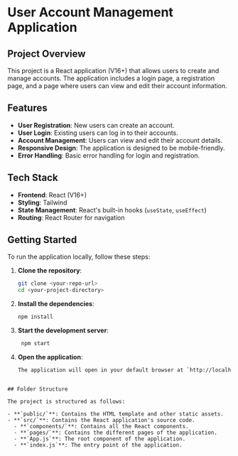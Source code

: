 # User Account Management Application

## Project Overview

This project is a React application (V16+) that allows users to create and manage accounts. The application includes a login page, a registration page, and a page where users can view and edit their account information.

## Features

- **User Registration**: New users can create an account.
- **User Login**: Existing users can log in to their accounts.
- **Account Management**: Users can view and edit their account details.
- **Responsive Design**: The application is designed to be mobile-friendly.
- **Error Handling**: Basic error handling for login and registration.

## Tech Stack

- **Frontend**: React (V16+)
- **Styling**: Tailwind
- **State Management**: React's built-in hooks (`useState`, `useEffect`)
- **Routing**: React Router for navigation

## Getting Started

To run the application locally, follow these steps:

1. **Clone the repository**:
   ```bash
   git clone <your-repo-url>
   cd <your-project-directory>

2. **Install the dependencies**:
   ```bash
   npm install

3. **Start the development server**:
   ```bash
    npm start

4. **Open the application**:
    ```bash
    The application will open in your default browser at `http://localhost:3000`.
```

## Folder Structure

The project is structured as follows:

- **`public/`**: Contains the HTML template and other static assets.
- **`src/`**: Contains the React application's source code.
  - **`components/`**: Contains all the React components.
  - **`pages/`**: Contains the different pages of the application.
  - **`App.js`**: The root component of the application.
  - **`index.js`**: The entry point of the application.

   
